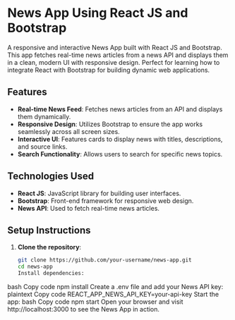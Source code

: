 # News App Using React JS and Bootstrap

A responsive and interactive News App built with React JS and Bootstrap. This app fetches real-time news articles from a news API and displays them in a clean, modern UI with responsive design. Perfect for learning how to integrate React with Bootstrap for building dynamic web applications.

## Features
- **Real-time News Feed**: Fetches news articles from an API and displays them dynamically.
- **Responsive Design**: Utilizes Bootstrap to ensure the app works seamlessly across all screen sizes.
- **Interactive UI**: Features cards to display news with titles, descriptions, and source links.
- **Search Functionality**: Allows users to search for specific news topics.

## Technologies Used
- **React JS**: JavaScript library for building user interfaces.
- **Bootstrap**: Front-end framework for responsive web design.
- **News API**: Used to fetch real-time news articles.

## Setup Instructions

1. **Clone the repository**:
   ```bash
   git clone https://github.com/your-username/news-app.git
   cd news-app
   Install dependencies:
bash
Copy code
npm install
Create a .env file and add your News API key:
plaintext
Copy code
REACT_APP_NEWS_API_KEY=your-api-key
Start the app:
bash
Copy code
npm start
Open your browser and visit http://localhost:3000 to see the News App in action.
